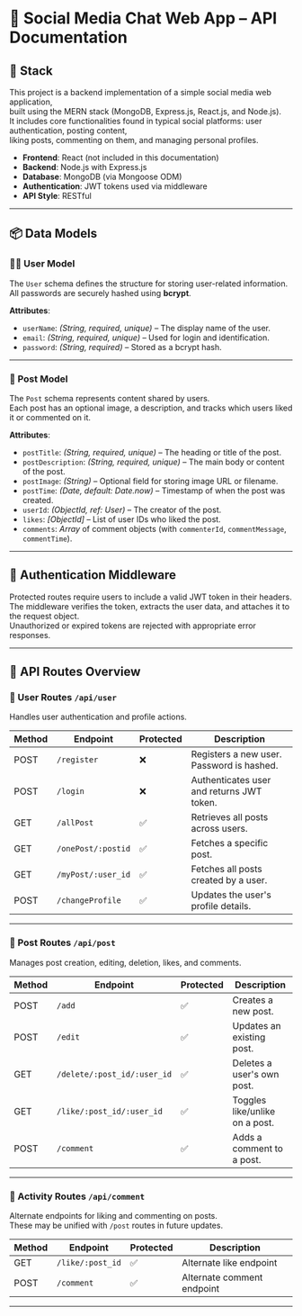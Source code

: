 # 📄 Social Media Chat Web App – API Documentation

## 🧰 Stack

This project is a backend implementation of a simple social media web application,  
built using the MERN stack (MongoDB, Express.js, React.js, and Node.js).  
It includes core functionalities found in typical social platforms: user authentication, posting content,  
liking posts, commenting on them, and managing personal profiles.

- **Frontend**: React (not included in this documentation)  
- **Backend**: Node.js with Express.js  
- **Database**: MongoDB (via Mongoose ODM)  
- **Authentication**: JWT tokens used via middleware  
- **API Style**: RESTful  

---

## 📦 Data Models

### 🧑‍💻 User Model

The `User` schema defines the structure for storing user-related information.  
All passwords are securely hashed using **bcrypt**.

**Attributes**:
- `userName`: *(String, required, unique)* – The display name of the user.  
- `email`: *(String, required, unique)* – Used for login and identification.  
- `password`: *(String, required)* – Stored as a bcrypt hash.  

---

### 📝 Post Model

The `Post` schema represents content shared by users.  
Each post has an optional image, a description, and tracks which users liked it or commented on it.

**Attributes**:
- `postTitle`: *(String, required, unique)* – The heading or title of the post.  
- `postDescription`: *(String, required, unique)* – The main body or content of the post.  
- `postImage`: *(String)* – Optional field for storing image URL or filename.  
- `postTime`: *(Date, default: Date.now)* – Timestamp of when the post was created.  
- `userId`: *(ObjectId, ref: User)* – The creator of the post.  
- `likes`: *[ObjectId]* – List of user IDs who liked the post.  
- `comments`: *Array* of comment objects (with `commenterId`, `commentMessage`, `commentTime`).  

---

## 🔐 Authentication Middleware

Protected routes require users to include a valid JWT token in their headers.  
The middleware verifies the token, extracts the user data, and attaches it to the request object.  
Unauthorized or expired tokens are rejected with appropriate error responses.

---

## 📁 API Routes Overview

### 🔑 User Routes `/api/user`

Handles user authentication and profile actions.

| Method | Endpoint                  | Protected | Description                                  |
|--------|---------------------------|-----------|----------------------------------------------|
| POST   | `/register`               | ❌        | Registers a new user. Password is hashed.     |
| POST   | `/login`                  | ❌        | Authenticates user and returns JWT token.     |
| GET    | `/allPost`                | ✅        | Retrieves all posts across users.             |
| GET    | `/onePost/:postid`        | ✅        | Fetches a specific post.                      |
| GET    | `/myPost/:user_id`        | ✅        | Fetches all posts created by a user.          |
| POST   | `/changeProfile`          | ✅        | Updates the user's profile details.           |

---

### 📝 Post Routes `/api/post`

Manages post creation, editing, deletion, likes, and comments.

| Method | Endpoint                          | Protected | Description                                |
|--------|-----------------------------------|-----------|--------------------------------------------|
| POST   | `/add`                            | ✅        | Creates a new post.                         |
| POST   | `/edit`                           | ✅        | Updates an existing post.                   |
| GET    | `/delete/:post_id/:user_id`       | ✅        | Deletes a user's own post.                  |
| GET    | `/like/:post_id/:user_id`         | ✅        | Toggles like/unlike on a post.              |
| POST   | `/comment`                        | ✅        | Adds a comment to a post.                   |

---

### 💬 Activity Routes `/api/comment`

Alternate endpoints for liking and commenting on posts.  
These may be unified with `/post` routes in future updates.

| Method | Endpoint              | Protected | Description            |
|--------|-----------------------|-----------|------------------------|
| GET    | `/like/:post_id`      | ✅        | Alternate like endpoint |
| POST   | `/comment`            | ✅        | Alternate comment endpoint |

---


